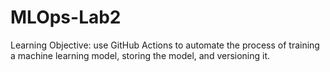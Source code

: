 # MLOps-Lab2
Learning Objective: use GitHub Actions to automate the process of training a machine learning model, storing the model, and versioning it.
